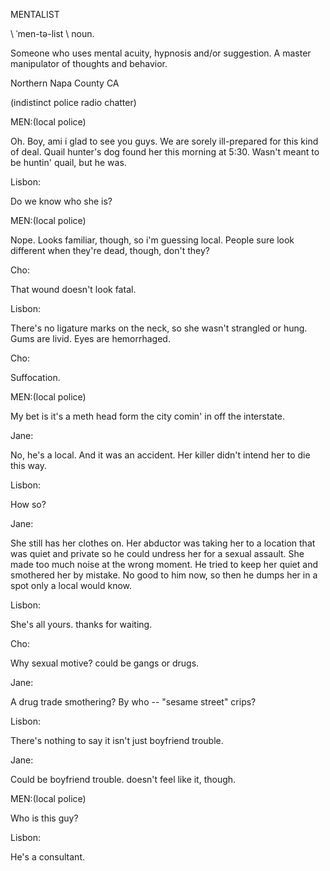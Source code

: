 MENTALIST

\ ˈmen-tə-list  \ noun.

Someone who uses mental acuity, hypnosis and/or suggestion. A master manipulator of thoughts and behavior.

Northern Napa County CA

(indistinct police radio chatter)

MEN:(local police)

Oh. Boy, ami i glad to see you guys. We are sorely ill-prepared for this kind of deal. Quail hunter's dog found her this morning at 5:30. 
Wasn't meant to  be huntin' quail, but he was.

Lisbon:

Do we know who she is? 

MEN:(local police)

Nope. Looks familiar, though, so i'm guessing local.  People sure look different when they're dead, though, don't they?

Cho:

That wound doesn't look fatal.

Lisbon:

There's no ligature marks on the neck, so she wasn't strangled or hung. Gums are livid. Eyes are hemorrhaged.

Cho:

Suffocation. 

MEN:(local police)

My bet is it's a meth head form the city comin' in off the interstate. 

Jane:

No, he's a local. And it was an accident. Her killer didn't intend her to die this way. 

Lisbon:

How so?

Jane:

She still has her clothes on. Her abductor was taking her to a location that was quiet and private so he could undress her for a sexual assault. She made too much noise at the wrong moment. He tried to keep her quiet and smothered her by mistake. No good to him now, so then he dumps her in a spot only a local would know.

Lisbon:

She's all yours. thanks for waiting. 

Cho:

Why sexual motive? could be gangs or drugs. 

Jane:

A drug trade smothering? By who -- "sesame street" crips?

Lisbon:

There's nothing to say it isn't just boyfriend trouble. 

Jane:

Could be boyfriend trouble. doesn't feel like it, though.

MEN:(local police)

Who is this guy? 

Lisbon:

He's a consultant.
